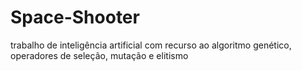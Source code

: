 # Space-Shooter
trabalho de inteligência artificial com recurso ao algoritmo genético, operadores de seleção, mutação e elitismo

